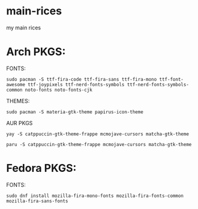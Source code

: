 # main-rices
my main rices

# Arch PKGS:

FONTS:
```
sudo pacman -S ttf-fira-code ttf-fira-sans ttf-fira-mono ttf-font-awesome ttf-joypixels ttf-nerd-fonts-symbols ttf-nerd-fonts-symbols-common noto-fonts noto-fonts-cjk
```
THEMES:
```
sudo pacman -S materia-gtk-theme papirus-icon-theme
```
AUR PKGS
```
yay -S catppuccin-gtk-theme-frappe mcmojave-cursors matcha-gtk-theme
```
```
paru -S catppuccin-gtk-theme-frappe mcmojave-cursors matcha-gtk-theme
```
# Fedora PKGS:

FONTS:
```
sudo dnf install mozilla-fira-mono-fonts mozilla-fira-fonts-common mozilla-fira-sans-fonts 
```
